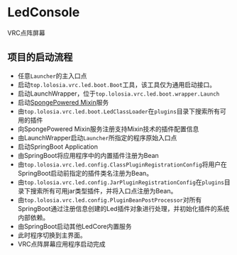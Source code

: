 # LedConsole

VRC点阵屏幕

## 项目的启动流程

- 任意`Launcher`的主入口点
- 启动`top.lolosia.vrc.led.boot.Boot`工具，该工具仅为通用启动接口。
- 启动LaunchWrapper，位于`top.lolosia.vrc.led.boot.wrapper.Launch`
- 启动[SpongePowered Mixin](https://github.com/SpongePowered/Mixin)服务
- 由`top.lolosia.vrc.led.boot.LedClassLoader`在`plugins`目录下搜索所有可用的插件
- 向SpongePowered Mixin服务注册支持Mixin技术的插件配置信息
- 由LaunchWrapper启动`Launcher`所指定的程序原始入口点
- 启动SpringBoot Application
- 由SpringBoot将应用程序中的内置插件注册为Bean
- 由`top.lolosia.vrc.led.config.ClassPluginRegistrationConfig`将用户在SpringBoot启动前指定的插件类名注册为Bean。
- 由`top.lolosia.vrc.led.config.JarPluginRegistrationConfig`在`plugins`目录下搜索所有可用jar类型插件，并将入口点注册为Bean。
- 由`top.lolosia.vrc.led.config.PluginBeanPostProcessor`对所有SpringBoot通过注册信息创建的Led插件对象进行处理，并初始化插件的系统内部依赖。
- 由SpringBoot启动其他LedCore内置服务
- 此时程序切换到主界面。
- VRC点阵屏幕应用程序启动完成
